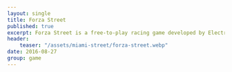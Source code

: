 ```yaml
---
layout: single
title: Forza Street
published: true 
excerpt: Forza Street is a free-to-play racing game developed by Electric Square that was initially released for Windows 10 as Miami Street on May 8, 2018.
header:
    teaser: "/assets/miami-street/forza-street.webp"
date: 2016-08-27
group: game
---
```

